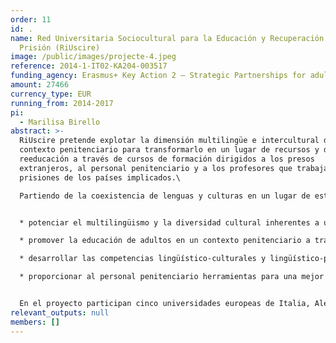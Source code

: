 ```yaml
---
order: 11
id: .
name: Red Universitaria Sociocultural para la Educación y Recuperación en
  Prisión (RiUscire)
image: /public/images/projecte-4.jpeg
reference: 2014-1-IT02-KA204-003517
funding_agency: Erasmus+ Key Action 2 – Strategic Partnerships for adult education
amount: 27466
currency_type: EUR
running_from: 2014-2017
pi:
  - Marilisa Birello
abstract: >-
  RiUscire pretende explotar la dimensión multilingüe e intercultural del
  contexto penitenciario para transformarlo en un lugar de recursos y de
  reeducación a través de cursos de formación dirigidos a los presos
  extranjeros, al personal penitenciario y a los profesores que trabajan en las
  prisiones de los países implicados.\

  Partiendo de la coexistencia de lenguas y culturas en un lugar de estancia forzosa, se pretende:\


  * potenciar el multilingüismo y la diversidad cultural inherentes a un contexto penitenciario;\

  * promover la educación de adultos en un contexto penitenciario a través de la comunicación intercultural;\

  * desarrollar las competencias lingüístico-culturales y lingüístico-profesionales del interno para su reinserción social y laboral;\

  * proporcionar al personal penitenciario herramientas para una mejor comprensión de los procesos de comunicación con los reclusos extranjeros y a los profesores una metodología didáctica destinada a optimizar los resultados de los cursos de formación dirigidos al alumno "recluso extranjero".


  En el proyecto participan cinco universidades europeas de Italia, Alemania, Francia, España y Portugal las que se caracterizan por su compromiso con la formación lingüística y/o la formación en el contexto penitenciario, así como el Instituto Superior de Estudios Penitenciarios italiano.
relevant_outputs: null
members: []
---
```

